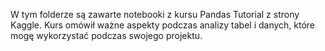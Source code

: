 W tym folderze są zawarte notebooki z kursu Pandas Tutorial z strony Kaggle. Kurs omówił ważne aspekty podczas analizy tabel i danych, które mogę wykorzystać podczas swojego projektu.
